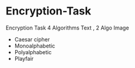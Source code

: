 # Encryption-Task
Encryption Task 4 Algorithms Text , 2 Algo Image


- Caesar cipher
- Monoalphabetic 
- Polyalphabetic
- Playfair
